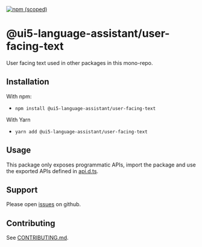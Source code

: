 [![npm (scoped)](https://img.shields.io/npm/v/@ui5-language-assistant/user-facing-text.svg)](https://www.npmjs.com/package/@ui5-language-assistant/user-facing-text)

# @ui5-language-assistant/user-facing-text

User facing text used in other packages in this mono-repo.

## Installation

With npm:

- `npm install @ui5-language-assistant/user-facing-text`

With Yarn

- `yarn add @ui5-language-assistant/user-facing-text`

## Usage

This package only exposes programmatic APIs, import the package and use the exported APIs
defined in [api.d.ts](./api.d.ts).

## Support

Please open [issues](https://github.com/SAP/ui5-language-assistant/issues) on github.

## Contributing

See [CONTRIBUTING.md](./CONTRIBUTING.md).
